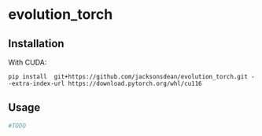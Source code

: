 # evolution_torch

## Installation
With CUDA: 

`pip install  git+https://github.com/jacksonsdean/evolution_torch.git --extra-index-url https://download.pytorch.org/whl/cu116`

## Usage

```python
#TODO
```

